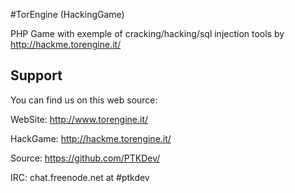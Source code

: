 #TorEngine (HackingGame)

PHP Game with exemple of cracking/hacking/sql injection tools by http://hackme.torengine.it/


## Support

You can find us on this web source:

WebSite: http://www.torengine.it/

HackGame: http://hackme.torengine.it/

Source: https://github.com/PTKDev/

IRC: chat.freenode.net at #ptkdev
